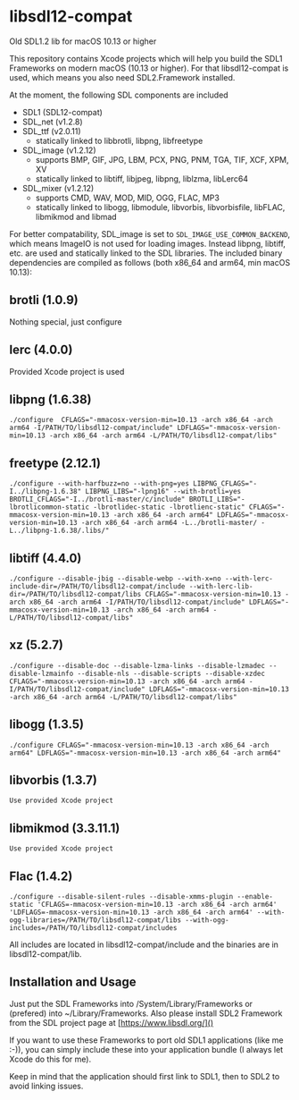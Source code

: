 # libsdl12-compat
Old SDL1.2 lib for macOS 10.13 or higher

This repository contains Xcode projects which will help you build the SDL1 Frameworks on modern macOS (10.13 or higher).
For that libsdl12-compat is used, which means you also need SDL2.Framework installed.

At the moment, the following SDL components are included

* SDL1 (SDL12-compat)
* SDL_net (v1.2.8)
* SDL_ttf (v2.0.11)
	* statically linked to libbrotli, libpng, libfreetype
* SDL_image (v1.2.12)
	* supports BMP, GIF, JPG, LBM, PCX, PNG, PNM, TGA, TIF, XCF, XPM, XV
	* statically linked to libtiff, libjpeg, libpng, liblzma, libLerc64
* SDL_mixer (v1.2.12)
	* supports CMD, WAV, MOD, MID, OGG, FLAC, MP3
	* statically linked to libogg, libmodule, libvorbis, libvorbisfile, libFLAC, libmikmod and libmad


For better compatability, SDL\_image is set to `SDL_IMAGE_USE_COMMON_BACKEND`, which means ImageIO is not used for loading images.
Instead libpng, libtiff, etc. are used and statically linked to the SDL libraries. 
The included binary dependencies are compiled as follows (both x86_64 and arm64, min macOS 10.13):

brotli (1.0.9)
---
Nothing special, just configure

lerc (4.0.0)
---
Provided Xcode project is used

libpng (1.6.38)
---
`./configure  CFLAGS="-mmacosx-version-min=10.13 -arch x86_64 -arch arm64 -I/PATH/TO/libsdl12-compat/include" LDFLAGS="-mmacosx-version-min=10.13 -arch x86_64 -arch arm64 -L/PATH/TO/libsdl12-compat/libs"`

freetype (2.12.1)
---
`./configure --with-harfbuzz=no --with-png=yes LIBPNG_CFLAGS="-I../libpng-1.6.38" LIBPNG_LIBS="-lpng16" --with-brotli=yes BROTLI_CFLAGS="-I../brotli-master/c/include" BROTLI_LIBS="-lbrotlicommon-static -lbrotlidec-static -lbrotlienc-static" CFLAGS="-mmacosx-version-min=10.13 -arch x86_64 -arch arm64" LDFLAGS="-mmacosx-version-min=10.13 -arch x86_64 -arch arm64 -L../brotli-master/ -L../libpng-1.6.38/.libs/"`

libtiff (4.4.0)
---
`./configure --disable-jbig --disable-webp --with-x=no --with-lerc-include-dir=/PATH/TO/libsdl12-compat/include --with-lerc-lib-dir=/PATH/TO/libsdl12-compat/libs CFLAGS="-mmacosx-version-min=10.13 -arch x86_64 -arch arm64 -I/PATH/TO/libsdl12-compat/include" LDFLAGS="-mmacosx-version-min=10.13 -arch x86_64 -arch arm64 -L/PATH/TO/libsdl12-compat/libs"`

xz (5.2.7)
---
`./configure --disable-doc --disable-lzma-links --disable-lzmadec --disable-lzmainfo --disable-nls --disable-scripts --disable-xzdec CFLAGS="-mmacosx-version-min=10.13 -arch x86_64 -arch arm64 -I/PATH/TO/libsdl12-compat/include" LDFLAGS="-mmacosx-version-min=10.13 -arch x86_64 -arch arm64 -L/PATH/TO/libsdl12-compat/libs"`

libogg (1.3.5)
---
`./configure CFLAGS="-mmacosx-version-min=10.13 -arch x86_64 -arch arm64" LDFLAGS="-mmacosx-version-min=10.13 -arch x86_64 -arch arm64"`

libvorbis (1.3.7)
---
`Use provided Xcode project`

libmikmod (3.3.11.1)
---
`Use provided Xcode project`

Flac (1.4.2)
---
`./configure --disable-silent-rules --disable-xmms-plugin --enable-static 'CFLAGS=-mmacosx-version-min=10.13 -arch x86_64 -arch arm64' 'LDFLAGS=-mmacosx-version-min=10.13 -arch x86_64 -arch arm64' --with-ogg-libraries=/PATH/TO/libsdl12-compat/libs --with-ogg-includes=/PATH/TO/libsdl12-compat/includes`

All includes are located in libsdl12-compat/include and the binaries are in libsdl12-compat/lib.


## Installation and Usage
Just put the SDL Frameworks into /System/Library/Frameworks or (prefered) into ~/Library/Frameworks. Also please install SDL2 Framework from the SDL project page at [https://www.libsdl.org/]()

If you want to use these Frameworks to port old SDL1 applications (like me :-)), you can simply include these into your application bundle (I always let Xcode do this for me). 

Keep in mind that the application should first link to SDL1, then to SDL2 to avoid linking issues.

